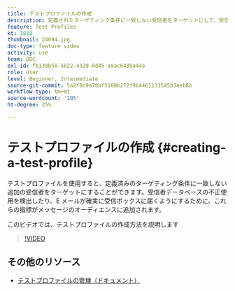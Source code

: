 ```yaml
---
title: テストプロファイルの作成
description: 定義されたターゲティング条件に一致しない受信者をターゲットにして、受信者データベースの不正使用を検出する方法や、E メールが確実に受信ボックスに届くようにする方法を説明します。
feature: Test Profiles
kt: 1810
thumbnail: 24094.jpg
doc-type: feature video
activity: use
team: DOC
exl-id: fb138b50-5022-4320-8d45-a9ac6405a44e
role: User
level: Beginner, Intermediate
source-git-commit: 5a2f8c9a78bf5100b272f9b4461131545b3aeb8b
workflow-type: tm+mt
source-wordcount: '105'
ht-degree: 25%

---
```


# テストプロファイルの作成 {#creating-a-test-profile}

テストプロファイルを使用すると、定義済みのターゲティング条件に一致しない追加の受信者をターゲットにすることができます。受信者データベースの不正使用を検出したり、E メールが確実に受信ボックスに届くようにするために、これらの指標がメッセージのオーディエンスに追加されます。

このビデオでは、テストプロファイルの作成方法を説明します

>[!VIDEO](https://video.tv.adobe.com/v/24094?quality=12)

## その他のリソース

* [テストプロファイルの管理（ドキュメント）](https://experienceleague.adobe.com/docs/campaign-standard/using/profiles-and-audiences/managing-profiles/managing-test-profiles.html)
